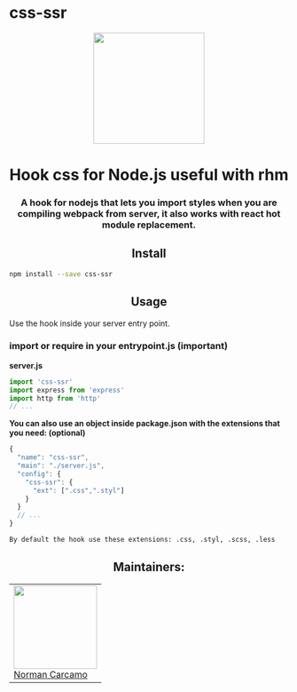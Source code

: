 # css-ssr
<div align="center">
  <img  align="center" width="200" height="200" style="margin: auto;display: block;"
    src="https://pbs.twimg.com/profile_images/702185727262482432/n1JRsFeB_400x400.png">
  <h1 align="center">Hook css for Node.js useful with rhm</h1>
  <h3>A hook for nodejs that lets you import styles when you are compiling webpack from server, it also works with react hot module replacement.</h3>
</div>

<h2 align="center">Install</h2>

```bash
npm install --save css-ssr
```

<h2 align="center">Usage</h2>

Use the hook inside your server entry point.

### import or require in your entrypoint.js (important)

**server.js**
```js
import 'css-ssr'
import express from 'express'
import http from 'http'
// ...
```

**You can also use an object inside package.json with the extensions that you need: (optional)**
```js
{
  "name": "css-ssr",
  "main": "./server.js",
  "config": {
    "css-ssr": {
      "ext": [".css",".styl"]
    }
  }
  // ...
}
```

```bash
By default the hook use these extensions: .css, .styl, .scss, .less
```

<h2 align="center">Maintainers:</h2>

<table>
  <tbody>
    <tr>
      <td>
        <img width="150" height="150"
        src="http://s.gravatar.com/avatar/c3d34f6dbeeef3c39942d0ecb1247228?s=80">
        </br>
        <a href="https://github.com/normancarcamo">Norman Carcamo</a>
      </td>
    </tr>
  <tbody>
</table>
